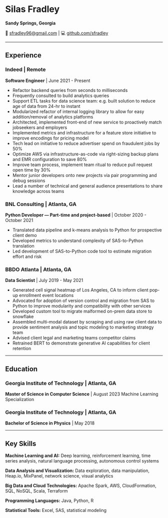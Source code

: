 # Silas Fradley

**Sandy Springs, Georgia**

📧 sfradley96@gmail.com | 💻 [github.com/sfradley](https://github.com/sfradley)

---

## Experience

### Indeed | Remote

**Software Engineer** | June 2021 - Present



- Refactor backend queries from seconds to milliseconds
- Frequently consulted to build analytics queries
- Support ETL tasks for data science team: e.g. built solution to reduce age of data from 24-hr to instant
- Modularized refactor of internal logging library to allow for easy addition/removal of analytics platforms
- Architected, implemented front-end of new service to proactively match jobseekers and employers
- Implemented metrics and infrastructure for a feature store initiative to improve encodings for pricing model
- Tech lead on initiative to reduce advertiser spend on fraudulent jobs by 50%
- Optimize AWS via infrastructure-as-code via right-sizing backup plans and EMR configuration to save 80%
- Improve team process, implement team ritual to reduce pull request open time by 30%
- Mentor junior developers onto new projects via pair programming and debug sessions
- Lead a number of technical and general audience presentations to share knowledge across teams

### BNL Consulting | Atlanta, GA

**Python Developer — Part-time and project-based** | October 2020 - October 2021

- Translated data pipeline and k-means analysis to Python for prospective client demo
- Developed metrics to understand complexity of SAS-to-Python translation
- Led development of SAS-to-Python code tool to estimate migration effort and risk

### BBDO Atlanta | Atlanta, GA

**Data Scientist** | July 2019 - May 2021

- Generated cell signal heatmap of Los Angeles, CA to inform client pop-up enrollment event locations
- Advocated for adoption of version control and migration from SAS to Python to improve modularity and compatibility with other services
- Developed custom tool to migrate malformed on-prem data store to snowflake
- Assembled multi-modal dataset by scraping and using raw client data to provide sentiment analysis and topic modeling to marketing strategy team
- Advised client legal and marketing teams competitor claims
- Retrained BERT to demonstrate generative AI capabilities for client retention



---

## Education

### Georgia Institute of Technology | Atlanta, GA

**Master of Science in Computer Science** | August 2023
Machine Learning Specialization

### Georgia Institute of Technology | Atlanta, GA

**Bachelor of Science in Physics** | May 2018

---

## Key Skills

**Machine Learning and AI:** Deep learning, reinforcement learning, time series analysis, natural language processing, autonomous control systems

**Data Analysis and Visualization:** Data exploration, data manipulation, Heap.io, MixPanel, network science, visual analytics

**Big Data and Cloud Technologies:** Apache Spark, AWS, CloudFormation, SQL, NoSQL, Scala, Terraform

**Programming Languages:** Java, Python, R

**Statistical Tools:** Excel, SAS, statistical modeling

